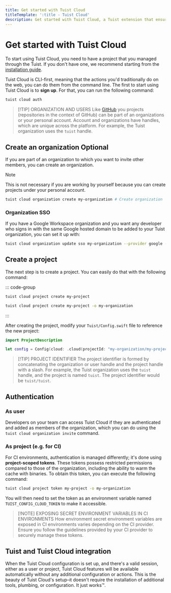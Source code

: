 ```yaml
---
title: Get started with Tuist Cloud
titleTemplate: ':title - Tuist Cloud'
description: Get started with Tuist Cloud, a Tuist extension that ensures your projects are healthy and productive.
---
```


# Get started with Tuist Cloud

To start using Tuist Cloud, you need to have a project that you managed through the Tuist. If you don't have one, we recommend starting from the [installation guide](/guide/introduction/installation).

<!-- 
## Pricing

Tuist Cloud is **free within the same environment.**
You don't need to sign up at all for that.
For example, developers can cache their binaries to speed up their clean builds.

**When using it across environments,**
for example to speed up CI builds with artifacts from previous builds,
or local builds with artifacts generated in CI,
that's part of the paid offering.
Tuist Cloud is free during the first 30 days with a limit of 10GB which can be extended by reaching out to us.
This period is meant to allow you to evaluate the service and understand how it fits your needs.
After the trial period, you'll have to contact [sales@tuist.io](mailto:sales@tuist.io) to get a quote. -->

Tuist Cloud is CLI-first, meaning that the actions you'd traditionally do on the web, you can do them from the command line.
The first to start using Tuist Cloud is to **sign up**.
For that, you can run the following command:

```bash
tuist cloud auth
```

> [!TIP] ORGANIZATION AND USERS
> Like [GitHub](https://github.com) you projects (repositories in the context of GitHub) can be part of an organizations or your personal account. Account and organizations have handles, which are unique across the platform. For example, the Tuist organization uses the `tuist` handle.

## Create an organization <Badge type="info">Optional</Badge>

If you are part of an organization to which you want to invite other members, you can create an organization.

> [!NOTE]
> This is not necessary if you are working by yourself because you can create projects under your personal account.

```bash
tuist cloud organization create my-organization # Create organization
```

### Organization SSO

If you have a Google Workspace organization and you want any developer who signs in with the same Google hosted domain to be added to your Tuist organization, you can set it up with:
```bash
tuist cloud organization update sso my-organization --provider google --organization-id my-domain.com
```

## Create a project

The next step is to create a project. You can easily do that with the following command:

::: code-group
```bash [Project under user account]
tuist cloud project create my-project
```
```bash [Project under organization]
tuist cloud project create my-project -o my-organization
```
:::

After creating the project, modify your `Tuist/Config.swift` file to reference the new project:

```swift
import ProjectDescription

let config = Config(cloud: .cloud(projectId: "my-organization/my-project"))
```

> [!TIP] PROJECT IDENTIFIER
> The project identifier is formed by concatenating the organization or user handle and the project handle with a slash. For example, the Tuist organization uses the `tuist` handle, and the project is named `tuist`. The project identifier would be `tuist/tuist`.

## Authentication

### As user

Developers on your team can access Tuist Cloud if they are authenticated and added as members of the organization, which you can do using the `tuist cloud organization invite` command. 

### As project (e.g. for CI)
For CI environments, authentication is managed differently; it's done using **project-scoped tokens**. These tokens possess restricted permissions compared to those of the organization, including the ability to warm the cache with binaries. To obtain this token, you can execute the following command:


```bash
tuist cloud project token my-project -o my-organization
```

You will then need to set the token as an environment variable named `TUIST_CONFIG_CLOUD_TOKEN` to make it accessible.

> [!NOTE] EXPOSING SECRET ENVIRONMENT VARIABLES IN CI ENVIRONMENTS
> How environment secret environment variables are exposed in CI environments varies depending on the CI provider. Ensure you follow the guidelines provided by your CI provider to securely manage these tokens. 

## Tuist and Tuist Cloud integration

When the Tuist Cloud configuration is set up, and there's a valid session, either as a user or project, Tuist Cloud features will be available automatically without any additional configuration or actions. This is the beauty of Tuist Cloud's setup–it doesn't require the installation of additional tools, plumbing, or configuration. It just works™.